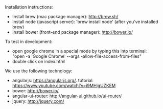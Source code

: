 Installation instructions:
* Install brew (mac package manager): http://brew.sh/ 
* Install node (javascript server): 'brew install node' (after you've installed brew)
* Install bower (front-end package manager): http://bower.io/

To test in development:
* open google chrome in a special mode by typing this into terminal: "open -a 'Google Chrome' --args -allow-file-access-from-files"
* double click on index.html


We use the following technology:
* angularjs: https://angularjs.org/.  tutorial: https://www.youtube.com/watch?v=i9MHigUZKEM
* bower: http://bower.io/
* angular-ui-router: http://angular-ui.github.io/ui-router/
* jquery: http://jquery.com/

